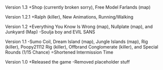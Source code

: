 Version 1.3
+Shop (currently broken sorry), Free Model Farlands (map)

Version 1.2.1
+Ralph (killer), New Animations, Running/Walking

Version 1.2
+Everything You Know Is Wrong (map), Nullplate (map), and Junkyard (Map)
-Soulja boy and EVIL SANS

Version 1.1
-Sumo Coil, Dream Island (map), Jungle Islands (map), Rig (killer), Poopy21112 Rig (killer), Offbrand Conglomerate (killer), and Special Rounds (1/15 Chance)
=Shortened Intermission Time

Version 1.0
+Released the game
-Removed placeholder stuff
